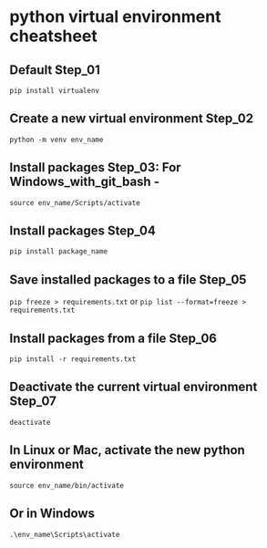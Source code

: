 # python virtual environment cheatsheet

## Default Step_01
`pip install virtualenv`

## Create a new virtual environment Step_02
`python -m venv env_name`

## Install packages Step_03: For Windows_with_git_bash -
`source env_name/Scripts/activate`

## Install packages Step_04
`pip install package_name`

## Save installed packages to a file Step_05
`pip freeze > requirements.txt`
or 
`pip list --format=freeze > requirements.txt`

## Install packages from a file Step_06
`pip install -r requirements.txt`

## Deactivate the current virtual environment Step_07
`deactivate`



## In Linux or Mac, activate the new python environment
`source env_name/bin/activate`
## Or in Windows
`.\env_name\Scripts\activate`